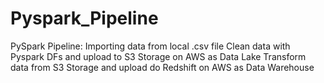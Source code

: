 # Pyspark_Pipeline
PySpark Pipeline:
    Importing data from local .csv file
    Clean data with Pyspark DFs and upload to S3 Storage on AWS as Data Lake
    Transform data from S3 Storage and upload do Redshift on AWS as Data Warehouse 
